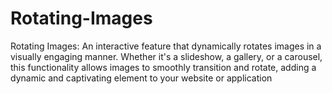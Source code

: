 # Rotating-Images
Rotating Images: An interactive feature that dynamically rotates images in a visually engaging manner. Whether it's a slideshow, a gallery, or a carousel, this functionality allows images to smoothly transition and rotate, adding a dynamic and captivating element to your website or application

